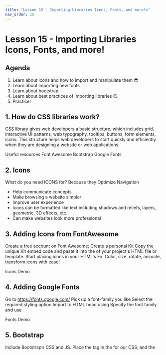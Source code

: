 ```yaml
---
title: "Lesson 15 - Importing Libraries Icons, Fonts, and more!s"
nav_order: 15
---
```


# Lesson 15 - Importing Libraries Icons, Fonts, and more!


## Agenda

1. Learn about icons and how to import and manipulate them 😎
2. Learn about importing new fonts
3. Learn about bootstrap
4. Learn about best practices of importing libraries 😉
5. Practice! 


## 1. How do CSS libraries work?

CSS library gives web developers a basic structure, which includes grid, interactive UI patterns, web typography, tooltips, buttons, form elements, icons. This structure helps web developers to start quickly and efficiently when they are designing a website or web applications.

Useful resources
Font Awesome
Bootstrap 
Google Fonts


## 2. Icons

What do you need ICONS for?
Because they Optimize Navigation
- Help communicate concepts
- Make browsing a website simpler
- Improve user experience
- Icons can be formatted like text including shadows and reliefs, layers, geometric, 3D effects, etc. 
- Can make websites look more professional

## 3. Adding Icons from FontAwesome

Create a free account on Font Awesome;
Create a personal Kit 
Copy the unique Kit embed code and paste it into the <head> of your project's HTML file or template.
Start placing icons in your HTML's <body>
Ex: <i class="fa-solid fa-house"></i>
Color, size, rotate, animate, transform icons with ease! 

Icons Demo

## 4. Adding Google Fonts

Go to https://fonts.google.com/
Pick up a font-family you like 
Select the required styling option
Import to HTML head using <link> 
Specify the font family and use

Fonts Demo

## 5. Bootstrap
Include Bootstrap’s CSS and JS. Place the <link> tag in the <head> for our CSS, and the <script> tag for our JavaScript bundle (including Popper for positioning dropdowns, poppers, and tooltips) before the closing </body>.
CSS	https://cdn.jsdelivr.net/npm/bootstrap@5.3.3/dist/css/bootstrap.min.css
JS	https://cdn.jsdelivr.net/npm/bootstrap@5.3.3/dist/js/bootstrap.bundle.min.js

Excersise - 15min

Practice by adding fonts, bootstrap components,  and icons!

# Key Takeaways

Libraries are useful collections of basic structures.
Libraries need to be imported to connected (via <link>)
Icons should be treated as text and all text properties will apply on the icons as well.
Remember to import the required stylings of font when using external libraries

# Homework

Keep working on your webpage template! Think about what you might want to do for your final project. Use this as a learning experience!
Websites should include:
Html file(at least 2)
CSS file (how do we connect this to html? 🧐)
Navbar
Linking between pages (with back button!)
Icons (fontawesome - try using animation 😀 )
Google fonts (use at least 2 for different elements)
Use anything else you want to try out!


# Resources

https://getbootstrap.com/
https://fontawesome.com/
https://fonts.google.com/

<iframe src="https://docs.google.com/presentation/d/e/2PACX-1vRXve8JsIrWOwkmycGAcqPPOX2GWbOvPUNtmlRhjgcYmWlTViOALSDxtlLiz5YapzRsOMOFRyMsrKG2/embed?start=false&loop=false&delayms=3000" frameborder="0" width="960" height="569" allowfullscreen="true" mozallowfullscreen="true" webkitallowfullscreen="true"></iframe>

